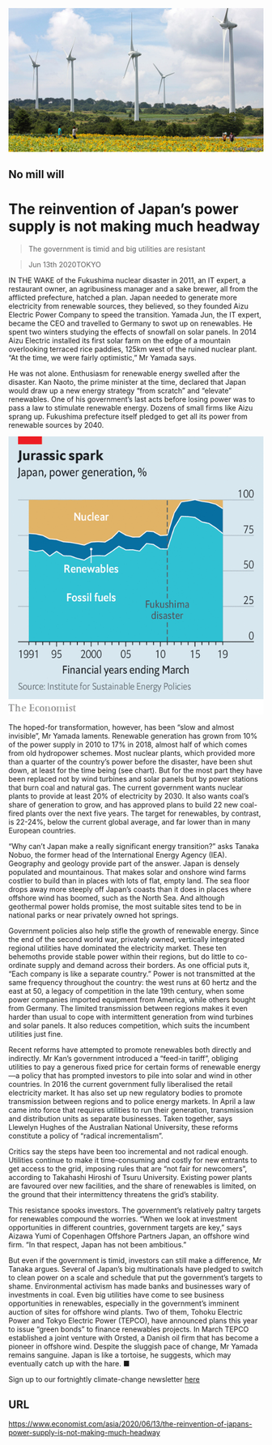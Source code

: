 ![](./images/20200613_ASP002_0.jpg)

## No mill will

# The reinvention of Japan’s power supply is not making much headway

> The government is timid and big utilities are resistant

> Jun 13th 2020TOKYO

IN THE WAKE of the Fukushima nuclear disaster in 2011, an IT expert, a restaurant owner, an agribusiness manager and a sake brewer, all from the afflicted prefecture, hatched a plan. Japan needed to generate more electricity from renewable sources, they believed, so they founded Aizu Electric Power Company to speed the transition. Yamada Jun, the IT expert, became the CEO and travelled to Germany to swot up on renewables. He spent two winters studying the effects of snowfall on solar panels. In 2014 Aizu Electric installed its first solar farm on the edge of a mountain overlooking terraced rice paddies, 125km west of the ruined nuclear plant. “At the time, we were fairly optimistic,” Mr Yamada says.

He was not alone. Enthusiasm for renewable energy swelled after the disaster. Kan Naoto, the prime minister at the time, declared that Japan would draw up a new energy strategy “from scratch” and “elevate” renewables. One of his government’s last acts before losing power was to pass a law to stimulate renewable energy. Dozens of small firms like Aizu sprang up. Fukushima prefecture itself pledged to get all its power from renewable sources by 2040.



![](./images/20200613_ASC841.png)

The hoped-for transformation, however, has been “slow and almost invisible”, Mr Yamada laments. Renewable generation has grown from 10% of the power supply in 2010 to 17% in 2018, almost half of which comes from old hydropower schemes. Most nuclear plants, which provided more than a quarter of the country’s power before the disaster, have been shut down, at least for the time being (see chart). But for the most part they have been replaced not by wind turbines and solar panels but by power stations that burn coal and natural gas. The current government wants nuclear plants to provide at least 20% of electricity by 2030. It also wants coal’s share of generation to grow, and has approved plans to build 22 new coal-fired plants over the next five years. The target for renewables, by contrast, is 22-24%, below the current global average, and far lower than in many European countries.

“Why can’t Japan make a really significant energy transition?” asks Tanaka Nobuo, the former head of the International Energy Agency (IEA). Geography and geology provide part of the answer. Japan is densely populated and mountainous. That makes solar and onshore wind farms costlier to build than in places with lots of flat, empty land. The sea floor drops away more steeply off Japan’s coasts than it does in places where offshore wind has boomed, such as the North Sea. And although geothermal power holds promise, the most suitable sites tend to be in national parks or near privately owned hot springs.

Government policies also help stifle the growth of renewable energy. Since the end of the second world war, privately owned, vertically integrated regional utilities have dominated the electricity market. These ten behemoths provide stable power within their regions, but do little to co-ordinate supply and demand across their borders. As one official puts it, “Each company is like a separate country.” Power is not transmitted at the same frequency throughout the country: the west runs at 60 hertz and the east at 50, a legacy of competition in the late 19th century, when some power companies imported equipment from America, while others bought from Germany. The limited transmission between regions makes it even harder than usual to cope with intermittent generation from wind turbines and solar panels. It also reduces competition, which suits the incumbent utilities just fine.

Recent reforms have attempted to promote renewables both directly and indirectly. Mr Kan’s government introduced a “feed-in tariff”, obliging utilities to pay a generous fixed price for certain forms of renewable energy—a policy that has prompted investors to pile into solar and wind in other countries. In 2016 the current government fully liberalised the retail electricity market. It has also set up new regulatory bodies to promote transmission between regions and to police energy markets. In April a law came into force that requires utilities to run their generation, transmission and distribution units as separate businesses. Taken together, says Llewelyn Hughes of the Australian National University, these reforms constitute a policy of “radical incrementalism”.

Critics say the steps have been too incremental and not radical enough. Utilities continue to make it time-consuming and costly for new entrants to get access to the grid, imposing rules that are “not fair for newcomers”, according to Takahashi Hiroshi of Tsuru University. Existing power plants are favoured over new facilities, and the share of renewables is limited, on the ground that their intermittency threatens the grid’s stability.

This resistance spooks investors. The government’s relatively paltry targets for renewables compound the worries. “When we look at investment opportunities in different countries, government targets are key,” says Aizawa Yumi of Copenhagen Offshore Partners Japan, an offshore wind firm. “In that respect, Japan has not been ambitious.”

But even if the government is timid, investors can still make a difference, Mr Tanaka argues. Several of Japan’s big multinationals have pledged to switch to clean power on a scale and schedule that put the government’s targets to shame. Environmental activism has made banks and businesses wary of investments in coal. Even big utilities have come to see business opportunities in renewables, especially in the government’s imminent auction of sites for offshore wind plants. Two of them, Tohoku Electric Power and Tokyo Electric Power (TEPCO), have announced plans this year to issue “green bonds” to finance renewables projects. In March TEPCO established a joint venture with Orsted, a Danish oil firm that has become a pioneer in offshore wind. Despite the sluggish pace of change, Mr Yamada remains sanguine. Japan is like a tortoise, he suggests, which may eventually catch up with the hare. ■

Sign up to our fortnightly climate-change newsletter [here](https://www.economist.com//theclimateissue/)

## URL

https://www.economist.com/asia/2020/06/13/the-reinvention-of-japans-power-supply-is-not-making-much-headway
